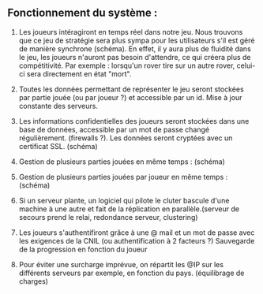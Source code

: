 Fonctionnement du système :
-

1. Les joueurs intéragiront en temps réel dans notre jeu. Nous trouvons que ce jeu de stratégie sera plus sympa pour les utilisateurs s'il est géré de manière synchrone (schéma).
En effet, il y aura plus de fluidité dans le jeu, les joueurs n'auront pas besoin d'attendre, ce qui créera plus de compétitivité. 
Par exemple : lorsqu'un rover tire sur un autre rover, celui-ci sera directement en état "mort".

2. Toutes les données permettant de représenter le jeu seront stockées par partie jouée (ou par joueur ?) et accessible par un id. 
Mise à jour constante des serveurs.

3. Les informations confidentielles des joueurs seront stockées dans  une base de données, accessible par un mot de passe changé régulièrement. (firewalls ?).
Les données seront cryptées avec un certificat SSL. (schéma)

4. Gestion de plusieurs parties jouées en même temps : (schéma)

5. Gestion de plusieurs parties jouées par joueur en même temps : (schéma)

6. Si un serveur plante, un logiciel qui pilote le cluter bascule d'une machine à une autre
 et fait de la réplication en parallèle.(serveur de secours prend le relai, redondance serveur, clustering)
 
7. Les joueurs s'authentifiront grâce à une @ mail et un mot de passe avec les exigences de la CNIL 
(ou authentification à 2 facteurs ?) Sauvegarde de la progression en fonction du joueur

8. Pour éviter une surcharge imprévue, on répartit les @IP sur les différents serveurs par exemple, en fonction du pays.
(équilibrage de charges)
 
